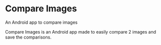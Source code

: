 # Compare Images
An Android app to compare images

Compare Images is an Android app made to easily compare 2 images and save the comparisons.
